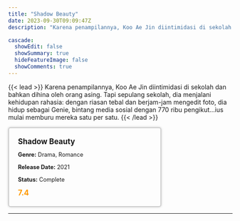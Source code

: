 ```yaml
---
title: "Shadow Beauty"
date: 2023-09-30T09:09:47Z
description: "Karena penampilannya, Koo Ae Jin diintimidasi di sekolah dan bahkan dihina oleh orang asing. Tapi sepulang sekolah, dia menjalani kehidupan rahasia: dengan riasan tebal dan berjam-jam mengedit foto, dia hidup sebagai Genie, bintang media sosial dengan 770 ribu pengikut..."

cascade:
  showEdit: false
  showSummary: true
  hideFeatureImage: false
  showComments: true
---
```


{{< lead >}}
Karena penampilannya, Koo Ae Jin diintimidasi di sekolah dan bahkan dihina oleh orang asing. Tapi sepulang sekolah, dia menjalani kehidupan rahasia: dengan riasan tebal dan berjam-jam mengedit foto, dia hidup sebagai Genie, bintang media sosial dengan 770 ribu pengikut...ius mulai memburu mereka satu per satu.
{{< /lead >}}

<style>

/* CSS for the movie information box */
        .movie-box {
            width: 300px;
            padding: 20px;
            border: 2px solid #ccc; /* Border added */
            border-radius: 5px;
            box-shadow: 0 0 5px rgba(0, 0, 0, 0.2);
        }

        /* CSS for movie title */
        .movie-title {
            font-size: 1.2em;
            font-weight: bold;
            margin-bottom: 10px;
        }

        /* CSS for movie details */
        .movie-details {
            font-size: 0.9em;
            margin-bottom: 10px;
        }

        /* CSS for movie rating */
        .movie-rating {
            font-size: 1.2em;
            font-weight: bold;
            color: #ff9900; /* IMDb's rating color */
        }
</style>

 <div class="movie-box">
        <div class="movie-title">Shadow Beauty</div>
        <div class="movie-details">
            <p><strong>Genre:</strong> Drama, Romance</p>
            <p><strong>Release Date:</strong> 2021</p>
            <p><strong>Status:</strong> Complete</p>
        </div>
        <div class="movie-rating">7.4</div>
    </div>

---